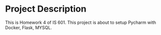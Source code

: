 # Project Description

This is Homework 4 of IS 601. This project is about to setup Pycharm with Docker, Flask, MYSQL.